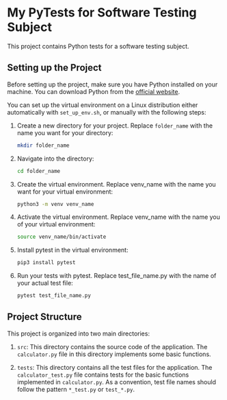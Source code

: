 <!-- @format -->

# My PyTests for Software Testing Subject

This project contains Python tests for a software testing subject.

## Setting up the Project

Before setting up the project, make sure you have Python installed on your machine. You can download Python from the [official website](https://www.python.org/downloads/).

You can set up the virtual environment on a Linux distribution either automatically with `set_up_env.sh`, or manually with the following steps:

1. Create a new directory for your project. Replace `folder_name` with the name you want for your directory:

    ```bash
    mkdir folder_name
    ```

2. Navigate into the directory:

    ```bash
    cd folder_name
    ```

3. Create the virtual environment. Replace venv_name with the name you want for your virtual environment:

    ```bash
    python3 -m venv venv_name
    ```

4. Activate the virtual environment. Replace venv_name with the name you of your virtual environment:

    ```bash
    source venv_name/bin/activate
    ```

5. Install pytest in the virtual environment:

    ```bash
    pip3 install pytest
    ```

6. Run your tests with pytest. Replace test_file_name.py with the name of your actual test file:

    ```bash
    pytest test_file_name.py
    ```

## Project Structure

This project is organized into two main directories:

1. `src`: This directory contains the source code of the application. The `calculator.py` file in this directory implements some basic functions.

2. `tests`: This directory contains all the test files for the application. The `calculator_test.py` file contains tests for the basic functions implemented in `calculator.py`. As a convention, test file names should follow the pattern `*_test.py` or `test_*.py`.
